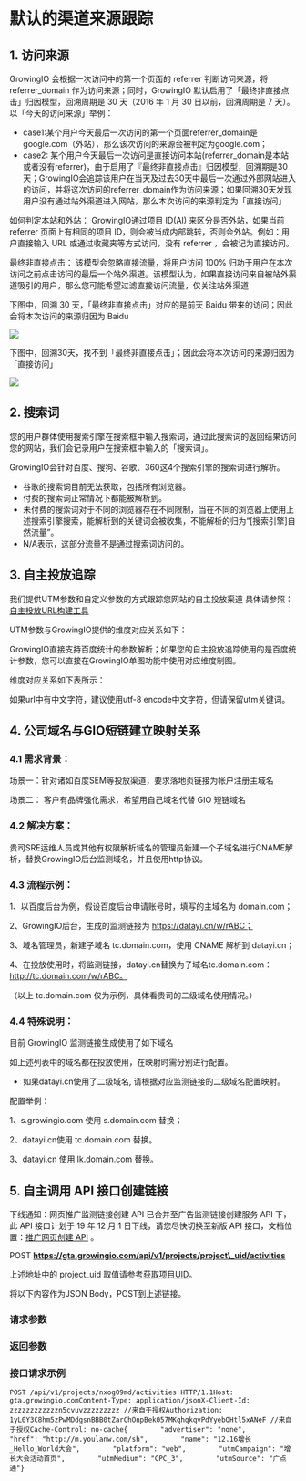 # 默认的渠道来源跟踪

## 1. 访问来源 <a href="#1" id="1"></a>

GrowingIO 会根据一次访问中的第一个页面的 referrer 判断访问来源，将referrer\_domain 作为访问来源；同时，GrowingIO 默认启用了「最终非直接点击」归因模型，回溯周期是 30 天（2016 年 1 月 30 日以前，回溯周期是 7 天）。 以「今天的访问来源」举例：

* case1:某个用户今天最后一次访问的第一个页面referrer\_domain是google.com（外站），那么该次访问的来源会被判定为google.com；
* case2: 某个用户今天最后一次访问是直接访问本站(referrer\_domain是本站或者没有referrer)，由于启用了『最终非直接点击』归因模型，回溯期是30天；GrowingIO会追踪该用户在当天及过去30天中最后一次通过外部网站进入的访问，并将这次访问的referrer\_domain作为访问来源；如果回溯30天发现用户没有通过站外渠道进入网站，那么本次访问的来源判定为「直接访问」

如何判定本站和外站： GrowingIO通过项目 ID(AI) 来区分是否外站，如果当前 referrer 页面上有相同的项目 ID，则会被当成内部跳转，否则会外站。例如：用户直接输入 URL 或通过收藏夹等方式访问，没有 referrer ，会被记为直接访问。

最终非直接点击： 该模型会忽略直接流量，将用户访问 100% 归功于用户在本次访问之前点击访问的最后一个站外渠道。该模型认为，如果直接访问来自被站外渠道吸引的用户，那么您可能希望过滤直接访问流量，仅关注站外渠道

下图中，回溯 30 天，「最终非直接点击」对应的是前天 Baidu 带来的访问；因此会将本次访问的来源归因为 Baidu

![](https://docs.growingio.com/.gitbook/assets/-LGNxeGABUADKiTWTaEM-LjZF\_asP7Kx1pJcKhtb-LjZGANLmjGa2ADh\_GBkE5B8AEE58AA9E69687E6A1A31.jpg)

下图中，回溯30天，找不到「最终非直接点击」；因此会将本次访问的来源归因为「直接访问」

![](https://docs.growingio.com/.gitbook/assets/-LGNxeGABUADKiTWTaEM-LjZF\_asP7Kx1pJcKhtb-LjZGFT9XtRs2C3fmtlOE5B8AEE58AA9E69687E6A1A32.jpg)

## 2. 搜索词  <a href="#2-sou-suo-ci" id="2-sou-suo-ci"></a>

您的用户群体使用搜索引擎在搜索框中输入搜索词，通过此搜索词的返回结果访问您的网站，我们会记录用户在搜索框中输入的「搜索词」。

GrowingIO会针对百度、搜狗、谷歌、360这4个搜索引擎的搜索词进行解析。

* 谷歌的搜索词目前无法获取，包括所有浏览器。
* 付费的搜索词正常情况下都能被解析到。
* 未付费的搜索词对于不同的浏览器存在不同限制，当在不同的浏览器上使用上述搜索引擎搜索，能解析到的关键词会被收集，不能解析的归为“\[搜索引擎]自然流量”。
* N/A表示，这部分流量不是通过搜索词访问的。

## 3. 自主投放追踪 <a href="#3" id="3"></a>

我们提供UTM参数和自定义参数的方式跟踪您网站的自主投放渠道 具体请参照：[自主投放URL构建工具](https://assets.growingio.com/help/doc/%E8%AF%A5%E6%96%87%E6%A1%A3%E7%94%A8%E6%9D%A5%E7%94%9F%E6%88%90%E6%8A%95%E6%94%BEURL\_V2.0.xlsm)​

UTM参数与GrowingIO提供的维度对应关系如下：

GrowingIO直接支持百度统计的参数解析；如果您的自主投放追踪使用的是百度统计参数，您可以直接在GrowingIO单图功能中使用对应维度制图。

维度对应关系如下表所示：

如果url中有中文字符，建议使用utf-8 encode中文字符，但请保留utm关键词。

## 4. 公司域名与GIO短链建立映射关系 <a href="#4" id="4"></a>

### 4.1 需求背景： <a href="#41" id="41"></a>

场景一：针对诸如百度SEM等投放渠道，要求落地页链接为帐户注册主域名

场景二： 客户有品牌强化需求，希望用自己域名代替 GIO 短链域名

### 4.2 解决方案： <a href="#42-jie-jue-fang-an" id="42-jie-jue-fang-an"></a>

贵司SRE运维人员或其他有权限解析域名的管理员新建一个子域名进行CNAME解析，替换GrowingIO后台监测域名，并且使用http协议。

### 4.3 流程示例： <a href="#43-liu-cheng-shi-li" id="43-liu-cheng-shi-li"></a>

1、以百度后台为例，假设百度后台申请账号时，填写的主域名为 domain.com；

2、GrowingIO后台，生成的监测链接为 https://datayi.cn/w/rABC；

3、域名管理员，新建子域名 tc.domain.com，使用 CNAME 解析到 datayi.cn；

4、在投放使用时，将监测链接，datayi.cn替换为子域名tc.domain.com：http://tc.domain.com/w/rABC。

（以上 tc.domain.com 仅为示例，具体看贵司的二级域名使用情况。）

### 4.4 特殊说明： <a href="#44-te-shu-shuo-ming" id="44-te-shu-shuo-ming"></a>

目前 GrowingIO 监测链接生成使用了如下域名

&#x20;如上述列表中的域名都在投放使用，在映射时需分别进行配置。

* 如果datayi.cn使用了二级域名, 请根据对应监测链接的二级域名配置映射。

配置举例：

1、s.growingio.com 使用 s.domain.com 替换；

2、datayi.cn使用 tc.domain.com 替换。

3、datayi.cn 使用 lk.domain.com 替换。

## 5. 自主调用 API 接口创建链接 <a href="#5" id="5"></a>

下线通知：网页推广监测链接创建 API 已合并至广告监测链接创建服务 API 下，此 API 接口计划于 19 年 12 月 1 日下线，请您尽快切换至新版 API 接口，文档位置：[推广网页创建 API](https://growingio.gitbook.io/docs/developer-manual/api-reference/query-productid/definition/create-weblinks) 。

POST **https://gta.growingio.com/api/v1/projects/project\_uid/activities**

上述地址中的 project\_uid 取值请参考[获取项目UID](https://growingio.gitbook.io/docs/product-manual/sysmanage/projectmange/get-uid)。

将以下内容作为JSON Body，POST到上述链接。

### 请求参数 <a href="#51" id="51"></a>

### 返回参数 <a href="#fan-hui-can-shu" id="fan-hui-can-shu"></a>

### 接口请求示例 <a href="#53" id="53"></a>

```
POST /api/v1/projects/nxog09md/activities HTTP/1.1Host:  gta.growingio.comContent-Type: application/jsonX-Client-Id: zzzzzzzzzzzzn5cvuvzzzzzzzzz //来自于授权Authorization: 1yL0Y3C8hm5zPwMDdgsnBBB0tZarChOnpBek057MKqhqkqvPdYyebOHtl5xANeF //来自于授权Cache-Control: no-cache​{        "advertiser": "none",        "href": "http://m.youlanw.com/sh",        "name": "12.16增长_Hello_World大会",        "platform": "web",        "utmCampaign": "增长大会活动首页",        "utmMedium": "CPC_3",        "utmSource": "广点通"}
```
